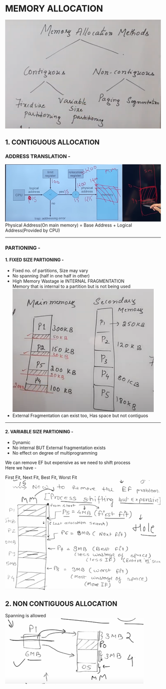 # MEMORY ALLOCATION

![alt text](image-2.png)




## 1. CONTIGUOUS ALLOCATION
### ADDRESS TRANSLATION -
![alt text](image-14.png)
Physical Address(On main memory) = Base Address + Logical Address(Provided by CPU)



---
### PARTIONING -
#### 1. FIXED SIZE PARTIONING -    
- Fixed no. of partitions, Size may vary
- No spanning (half in one half in other)
- High Memory Wastage ie INTERNAL FRAGMENTATION  
Memory that is internal to a partition but is not being used
![alt text](image-3.png)
- External Fragmentation can exist too, Has space but not contiguos

---
#### 2. VARIABLE SIZE PARTIONING -
- Dynamic
- No internal BUT External fragmentation exists
- No effect on degree of multiprogramming

We can remove EF but expensive as we need to shift process  
Here we have - 

First Fit, Next Fit, Best Fit, Worst Fit
![alt text](image-30.png)


## 2. NON CONTIGUOUS ALLOCATION
Spanning is allowed
![alt text](image-31.png)